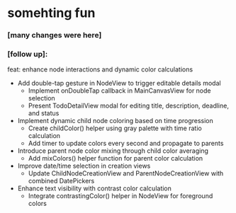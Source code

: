 # somehting fun

### [many changes were here]

### [follow up]:

feat: enhance node interactions and dynamic color calculations

- Add double-tap gesture in NodeView to trigger editable details modal
  - Implement onDoubleTap callback in MainCanvasView for node selection
  - Present TodoDetailView modal for editing title, description, deadline, and status
- Implement dynamic child node coloring based on time progression
  - Create childColor() helper using gray palette with time ratio calculation
  - Add timer to update colors every second and propagate to parents
- Introduce parent node color mixing through child color averaging
  - Add mixColors() helper function for parent color calculation
- Improve date/time selection in creation views
  - Update ChildNodeCreationView and ParentNodeCreationView with combined DatePickers
- Enhance text visibility with contrast color calculation
  - Integrate contrastingColor() helper in NodeView for foreground colors
